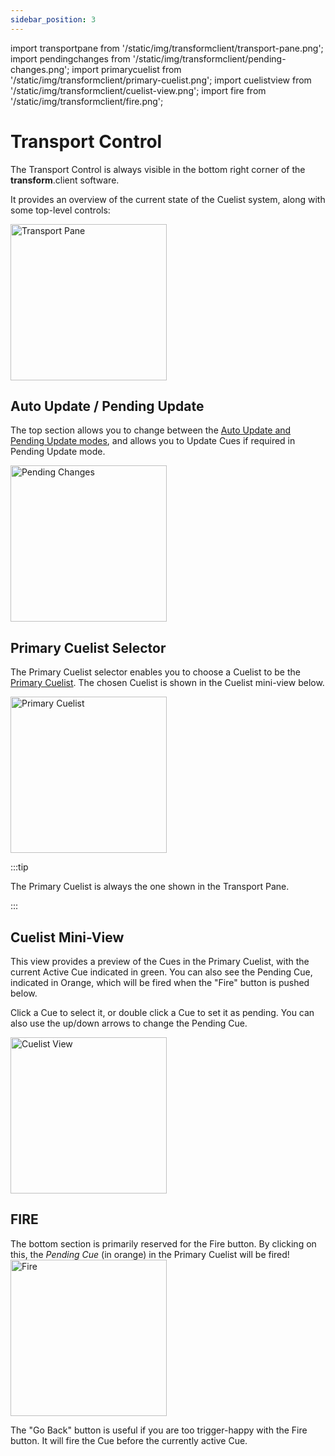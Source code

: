 ```yaml
---
sidebar_position: 3
---
```


import transportpane from '/static/img/transformclient/transport-pane.png';
import pendingchanges from '/static/img/transformclient/pending-changes.png';
import primarycuelist from '/static/img/transformclient/primary-cuelist.png';
import cuelistview from '/static/img/transformclient/cuelist-view.png';
import fire from '/static/img/transformclient/fire.png';

# Transport Control

The Transport Control is always visible in the bottom right corner of the **transform**.client
software.

It provides an overview of the current state of the Cuelist system, along with some top-level
controls:

<img src={transportpane} alt="Transport Pane" width="250" />


## Auto Update / Pending Update
The top section allows you to change between the [Auto Update and Pending Update modes](./update-modes.md), and allows you to Update Cues if required in Pending Update mode.

<img src={pendingchanges} alt="Pending Changes" width="250" />

## Primary Cuelist Selector
The Primary Cuelist selector enables you to choose a Cuelist to be the [Primary Cuelist](./cuelists.md#primary-cuelist). The chosen Cuelist is shown in the Cuelist mini-view below.

<img src={primarycuelist} alt="Primary Cuelist" width="250" />

:::tip

The Primary Cuelist is always the one shown in the Transport Pane.

:::

## Cuelist Mini-View
This view provides a preview of the Cues in the Primary Cuelist, with the current Active Cue
indicated in green. You can also see the Pending Cue, indicated in Orange, which will be fired
when the "Fire" button is pushed below.

Click a Cue to select it, or double click a Cue to set it as pending.
You can also use the up/down arrows to change the Pending Cue.

<img src={cuelistview} alt="Cuelist View" width="250" />

## FIRE

The bottom section is primarily reserved for the Fire button. By clicking on this, the *Pending Cue* (in orange) in the Primary Cuelist will be fired!
<img src={fire} alt="Fire" width="250" />

The "Go Back" button is useful if you are too trigger-happy with the Fire button.
It will fire the Cue before the currently active Cue.
